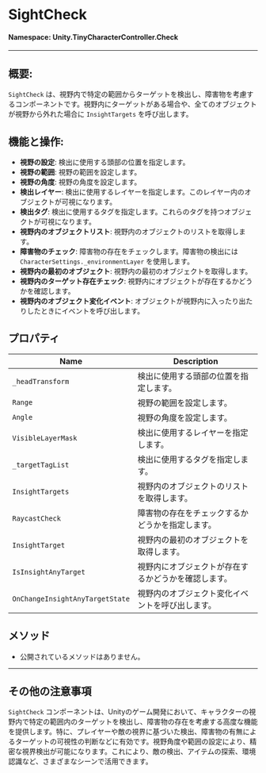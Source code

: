 ﻿# SightCheck

#### **Namespace**: Unity.TinyCharacterController.Check
---

## 概要:
`SightCheck` は、視野内で特定の範囲からターゲットを検出し、障害物を考慮するコンポーネントです。視野内にターゲットがある場合や、全てのオブジェクトが視野から外れた場合に `InsightTargets` を呼び出します。

## 機能と操作:
- **視野の設定**: 検出に使用する頭部の位置を指定します。
- **視野の範囲**: 視野の範囲を設定します。
- **視野の角度**: 視野の角度を設定します。
- **検出レイヤー**: 検出に使用するレイヤーを指定します。このレイヤー内のオブジェクトが可視になります。
- **検出タグ**: 検出に使用するタグを指定します。これらのタグを持つオブジェクトが可視になります。
- **視野内のオブジェクトリスト**: 視野内のオブジェクトのリストを取得します。
- **障害物のチェック**: 障害物の存在をチェックします。障害物の検出には `CharacterSettings._environmentLayer` を使用します。
- **視野内の最初のオブジェクト**: 視野内の最初のオブジェクトを取得します。
- **視野内のターゲット存在チェック**: 視野内にオブジェクトが存在するかどうかを確認します。
- **視野内のオブジェクト変化イベント**: オブジェクトが視野内に入ったり出たりしたときにイベントを呼び出します。

## プロパティ
| Name | Description |
|------------------|------|
| `_headTransform` | 検出に使用する頭部の位置を指定します。 |
| `Range` | 視野の範囲を設定します。 |
| `Angle` | 視野の角度を設定します。 |
| `VisibleLayerMask` | 検出に使用するレイヤーを指定します。 |
| `_targetTagList` | 検出に使用するタグを指定します。 |
| `InsightTargets` | 視野内のオブジェクトのリストを取得します。 |
| `RaycastCheck` | 障害物の存在をチェックするかどうかを指定します。 |
| `InsightTarget` | 視野内の最初のオブジェクトを取得します。 |
| `IsInsightAnyTarget` | 視野内にオブジェクトが存在するかどうかを確認します。 |
| `OnChangeInsightAnyTargetState` | 視野内のオブジェクト変化イベントを呼び出します。 |

## メソッド
- 公開されているメソッドはありません。

---
## その他の注意事項
`SightCheck` コンポーネントは、Unityのゲーム開発において、キャラクターの視野内で特定の範囲内のターゲットを検出し、障害物の存在を考慮する高度な機能を提供します。特に、プレイヤーや敵の視界に基づいた検出、障害物の有無によるターゲットの可視性の判断などに有効です。視野角度や範囲の設定により、精密な視界検出が可能になります。これにより、敵の検出、アイテムの探索、環境認識など、さまざまなシーンで活用できます。
